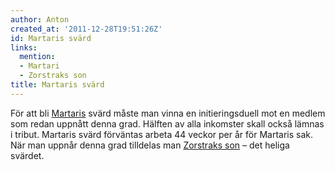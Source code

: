 ```yaml
---
author: Anton
created_at: '2011-12-28T19:51:26Z'
id: Martaris svärd
links:
  mention:
  - Martari
  - Zorstraks son
title: Martaris svärd
---
```


För att bli [Martaris] svärd måste man vinna en initieringsduell mot en medlem som redan uppnått
denna grad. Hälften av alla inkomster skall också lämnas i tribut. Martaris svärd förväntas arbeta
44 veckor per år för Martaris sak. När man uppnår denna grad tilldelas man [Zorstraks son] – det
heliga svärdet.

  [Martaris]: Martari
  [Zorstraks son]: Zorstraks_son
